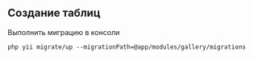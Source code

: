 Создание таблиц
------------

Выполнить миграцию в консоли

```
php yii migrate/up --migrationPath=@app/modules/gallery/migrations
```